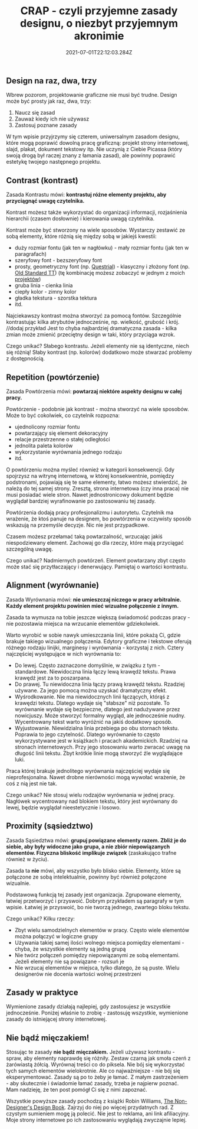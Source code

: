 ﻿---
title: CRAP - czyli przyjemne zasady designu, o niezbyt przyjemnym akronimie
description: "Większość ludzi potrafi zauważyć zły design. Spoglądasz na stronę internetową i natychmiast stwierdzasz, że wygląda „profesjonalnie” albo „amatorsko”; „dobrze” lub „źle”. Problem zaczyna się, gdy masz świadomie opisać co konkretnie jest z nią nie tak."
date: "2021-07-01T22:12:03.284Z"
---

## Design na raz, dwa, trzy

Wbrew pozorom, projektowanie graficzne nie musi być trudne. Design może być prosty jak raz, dwa, trzy:

1. Naucz się zasad
2. Zauważ kiedy ich nie używasz
3. Zastosuj poznane zasady

W tym wpisie przyjrzymy się czterem, uniwersalnym zasadom designu, które mogą poprawić dowolną pracę graficzną: projekt strony internetowej, slajd, plakat, dokument tekstowy itp. Nie uczynią z Ciebie Picassa (który swoją drogą był raczej znany z łamania zasad), ale powinny poprawić estetykę twojego następnego projektu.

## Contrast (kontrast)

Zasada Kontrastu mówi: **kontrastuj różne elementy projektu, aby przyciągnąć uwagę czytelnika.**

Kontrast możesz także wykorzystać do organizacji informacji, rozjaśnienia hierarchii (czasem dosłownie) i kierowania uwagą czytelnika.

Kontrast może być stworzony na wiele sposobów. Wystarczy zestawić ze sobą elementy, które różnią się między sobą w jakiejś kwestii:

- duży rozmiar fontu (jak ten w nagłówku) - mały rozmiar fontu (jak ten w paragrafach)
- szeryfowy font - bezszeryfowy font
- prosty, geometryczny font (np. [Questrial](https://fonts.google.com/specimen/Questrial)) - klasyczny i złożony font (np. [Old Standard TT](https://fonts.google.com/specimen/Old+Standard+TT)) (tę kombinację możesz zobaczyć w jednym z moich [projektów](/portfolio/an-lam))
- gruba linia - cienka linia
- ciepły kolor - zimny kolor
- gładka tekstura - szorstka tektura
- itd.

Najciekawszy kontrast można stworzyć za pomocą fontów. Szczególnie kontrastując kilka atrybutów jednocześnie, np. wielkość, grubość i krój.
//dodaj przykład
Jest to chyba najbardziej dramatyczna zasada - kilka zmian może zmienić przeciętny design w taki, który przyciąga wzrok.

Czego unikać? Słabego kontrastu. Jeżeli elementy nie są identyczne, niech się różnią! Słaby kontrast (np. kolorów) dodatkowo może stwarzać problemy z dostępnością.

## Repetition (powtórzenie)

Zasada Powtórzenia mówi: **powtarzaj niektóre aspekty designu w całej pracy.**

Powtórzenie - podobnie jak kontrast - można stworzyć na wiele sposobów. Może to być cokolwiek, co czytelnik rozpozna:

- ujednolicony rozmiar fontu
- powtarzający się element dekoracyjny
- relacje przestrzenne o stałej odległości
- jednolita paleta kolorów
- wykorzystanie wyrównania jednego rodzaju
- itd.

O powtórzeniu można myśleć również w kategorii konsekwencji. Gdy spojrzysz na witrynę internetową, w której konsekwentnie, pomiędzy podstronami, pojawiają się te same elementy, łatwo możesz stwierdzić, że należą do tej samej strony. Zresztą, strona internetowa (czy inna praca) nie musi posiadać wiele stron. Nawet jednostronicowy dokument będzie wyglądał bardziej wyrafinowanie po zastosowaniu tej zasady.

Powtórzenia dodają pracy profesjonalizmu i autorytetu. Czytelnik ma wrażenie, że ktoś panuje na designem, bo powtórzenia w oczywisty sposób wskazują na przemyśle decyzje. Nic nie jest przypadkowe.

Czasem możesz przełamać taką powtarzalność, wrzucając jakiś niespodziewany element. Zachowaj go dla rzeczy, które mają przyciągać szczególną uwagę.

Czego unikać? Nadmiernych powtórzeń. Element powtarzany zbyt często może stać się przytłaczający i denerwujący. Pamiętaj o wartości kontrastu.

## Alignment (wyrównanie)

Zasada Wyrównania mówi: **nie umieszczaj niczego w pracy arbitralnie. Każdy element projektu powinien mieć wizualne połączenie z innym.**

Zasada ta wymusza na tobie jeszcze większą świadomość podczas pracy - nie pozostawia miejsca na wrzucanie elementów gdziekolwiek.

Warto wyrobić w sobie nawyk umieszczania linii, które pokażą Ci, gdzie brakuje takiego wizualnego połączenia. Edytory graficzne i tekstowe oferują różnego rodzaju linijki, marginesy i wyrównania - korzystaj z nich. Cztery najczęściej występujące w nich wyrównania to:

- Do lewej. Często zaznaczone domyślnie, w związku z tym - standardowe. Niewidoczna linia łączy lewą krawędź tekstu. Prawa krawędź jest za to poszarpana.
- Do prawej. Tu niewidoczna linia łączy prawą krawędź tekstu. Rzadziej używane. Za jego pomocą można uzyskać dramatyczny efekt.
- Wyśrodkowanie. Nie ma niewidocznych linii łączących, którąś z krawędzi tekstu. Dlatego wydaje się "słabsze" niż pozostałe. To wyrównanie wydaje się bezpieczne, dlatego jest nadużywane przez nowicjuszy. Może stworzyć formalny wygląd, ale jednocześnie nudny. Wycentrowany tekst warto wyróżnić na jakiś dodatkowy sposób.
- Wyjustowanie. Niewidzialna linia przebiega po obu stornach tekstu. Poprawia to jego czytelność. Dlatego wyrównanie to często wykorzystywane jest w książkach i pracach akademickich. Rzadziej na stronach internetowych. Przy jego stosowaniu warto zwracać uwagę na długość linii tekstu. Zbyt krótkie linie mogą stworzyć źle wyglądające luki.

Praca której brakuje jednolitego wyrównania najczęściej wydaje się nieprofesjonalna. Nawet drobne nierówności mogą wywołać wrażenie, że coś z nią jest nie tak.

Czego unikać? Nie stosuj wielu rodzajów wyrównania w jednej pracy. Nagłówek wycentrowany nad blokiem tekstu, który jest wyrównany do lewej, będzie wyglądał nieestetycznie i losowo.

## Proximity (sąsiedztwo)

Zasada Sąsiedztwa mówi: **grupuj powiązane elementy razem. Zbliż je do siebie, aby były widoczne jako grupa, a nie zbiór niepowiązanych elementów. Fizyczna bliskość implikuje związek** (zaskakująco trafne również w życiu).

Zasada ta **nie** mówi, aby wszystko było blisko siebie. Elementy, które są połączone ze sobą intelektualnie, powinny być również połączone wizualnie.

Podstawową funkcją tej zasady jest organizacja. Zgrupowane elementy, łatwiej przetworzyć i przyswoić. Dobrym przykładem są paragrafy w tym wpisie. Łatwiej je przyswoić, bo nie tworzą jednego, zwartego bloku tekstu.

Czego unikać? Kilku rzeczy:

- Zbyt wielu samodzielnych elementów w pracy. Często wiele elementów można połączyć w logiczne grupy
- Używania takiej samej ilości wolnego miejsca pomiędzy elementami - chyba, że wszystkie elementy są jedną grupą
- Nie twórz połączeń pomiędzy niepowiązanymi ze sobą elementami. Jeżeli elementy nie są powiązane - rozsuń je
- Nie wrzucaj elementów w miejsca, tylko dlatego, że są puste. Wielu designerów nie docenia wartości wolnej przestrzeni

## Zasady w praktyce

Wymienione zasady działają najlepiej, gdy zastosujesz je wszystkie jednocześnie. Poniżej właśnie to zrobię - zastosuję wszystkie, wymienione zasady do istniejącej strony internetowej.

## Nie bądź mięczakiem!

Stosując te zasady **nie bądź mięczakiem.** Jeżeli używasz kontrastu - spraw, aby elementy naprawdę się różniły. Zestaw czarną jak smoła czerń z żarówiastą żółcią. Wyrównaj treści co do piksela. Nie bój się wykorzystać tych samych elementów wielokrotnie. Ale co najważniejsze - nie bój się eksperymentować. Zasady są po to żeby je łamać. Z małym zastrzeżeniem - aby skutecznie i świadomie łamać zasady, trzeba je najpierw poznać. Mam nadzieję, że ten post pomógł Ci się z nimi zapoznać.

Wszystkie powyższe zasady pochodzą z książki Robin Williams, [The Non-Designer's Design Book](https://www.goodreads.com/book/show/23846768-the-non-designer-s-design-book). Zajrzyj do niej po więcej przydatnych rad. Z czystym sumieniem mogę ją polecić. Nie jest to reklama, ani link afiliacyjny. Moje strony internetowe po ich zastosowaniu wyglądają zwyczajnie lepiej.
